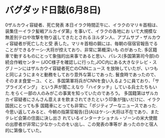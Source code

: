 # バグダッド日誌(6月8日)

0ザルカウィ容疑者、死亡発表
本日イラク時間正午に、イラクのマリキ首相は、装集住ーイラク髪戦アルカイダ第」を事いて、イラクの各地にお
いて大規模な無差別テロや攻撃を物り返してきたとされるヨルダン人、アブムサプ・ザルカウィ容疑者が死亡したと受
表した。マリキ首相の鋼には、毎朝の宿宿官報告でることができるケーシ-大将が控えており、非常に第概深いも
のがあった.
多区籍車で動するものにとって象強的出来事であると思い、パレス(多国第第司今部)の続合作戦センター
(JOC様子を確認しに行った,JOC内にある大きなテレビ・スグ丿ーンにはザルカウイ容疑者死亡のCNNニュース
を放映していたが、いつもと同じようにま々と動務をしており意外な第じであった.
鬟食時であったので、そのまま食堂ーユ、くと、多国第軍将兵がCNNを食い入るように員ており、「サプライズイング」
という声が聞こえなり「ハイタッチ」している兵士たちもいた.をらく一部の人のみがこの事実を知っていたのであろう。
多国籍第はザルカカイ容疑者にさんさん意えまを飲まされてきたという印象が強いだけに、イラク国民にとっても多
国籍車にとっても非常に「ポジティブーなニュースであった.
今思い返してみると、今朝の指第官報告(日(A)はケ-シ-大将は不在であり、またテレビ会第の住面に決し出さ
れているインターナショナル・ゾーンの米大使館の出廖者が非常に少なかったのをい出し、この発表の準等が
あったのかと宿人的に第像していた。
